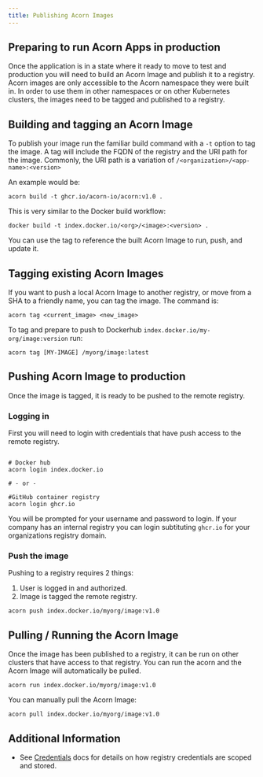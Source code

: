 ```yaml
---
title: Publishing Acorn Images
---
```


## Preparing to run Acorn Apps in production

Once the application is in a state where it ready to move to test and production you will need to build an Acorn Image and publish it to a registry. Acorn images are only accessible to the Acorn namespace they were built in. In order to use them in other namespaces or on other Kubernetes clusters, the images need to be tagged and published to a registry.

## Building and tagging an Acorn Image

To publish your image run the familiar build command with a `-t` option to tag the image. A tag will include the FQDN of the registry and the URI path for the image. Commonly, the URI path is a variation of `/<organization>/<app-name>:<version>`

An example would be:

```shell
acorn build -t ghcr.io/acorn-io/acorn:v1.0 .
```

This is very similar to the Docker build workflow:

```shell
docker build -t index.docker.io/<org>/<image>:<version> .
```

You can use the tag to reference the built Acorn Image to run, push, and update it.

## Tagging existing Acorn Images

If you want to push a local Acorn Image to another registry, or move from a SHA to a friendly name, you can tag the image. The command is:

```shell
acorn tag <current_image> <new_image>
```

To tag and prepare to push to Dockerhub `index.docker.io/my-org/image:version` run:

```shell
acorn tag [MY-IMAGE] /myorg/image:latest
```

## Pushing Acorn Image to production

Once the image is tagged, it is ready to be pushed to the remote registry.

### Logging in

First you will need to login with credentials that have push access to the remote registry.

```shell

# Docker hub
acorn login index.docker.io

# - or -

#GitHub container registry
acorn login ghcr.io
```

You will be prompted for your username and password to login. If your company has an internal registry you can login subtituting `ghcr.io` for your organizations registry domain.

### Push the image

Pushing to a registry requires 2 things:

1. User is logged in and authorized.
1. Image is tagged  the remote registry.

```shell
acorn push index.docker.io/myorg/image:v1.0
```

## Pulling / Running the Acorn Image

Once the image has been published to a registry, it can be run on other clusters that have access to that registry. You can run the acorn and the Acorn Image will automatically be pulled.

```shell
acorn run index.docker.io/myorg/image:v1.0
```

You can manually pull the Acorn Image:

```shell
acorn pull index.docker.io/myorg/image:v1.0
```

## Additional Information

* See [Credentials](/architecture/security-considerations) docs for details on how registry credentials are scoped and stored.
